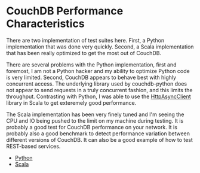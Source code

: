 CouchDB Performance Characteristics
===================================

There are two implementation of test suites here. First, a Python implementation that was done very quickly. Second, a Scala implementation that has been really optimized to get the most out of CouchDB. 

There are several problems with the Python implementation, first and foremost, I am not a Python hacker and my ability to optimize Python code is very limited. Second, CouchDB appears to behave best with highly concurrent access. The underlying library used by couchdb-python does not appear to send requests in a truly concurrent fashion, and this limits the throughput. Contrasting with Python, I was able to use the [HttpAsyncClient](http://hc.apache.org/httpcomponents-asyncclient-dev/index.html) library in Scala to get exteremely good performance.

The Scala implementation has been very finely tuned and I'm seeing the CPU and IO being pushed to the limit on my machine during testing. It is probably a good test for CouchDB performance on your network. It is probably also a good benchmark to detect performance variation between different versions of CouchDB. It can also be a good example of how to test REST-based services.

* [Python](couchdb-test/tree/master/python)
* [Scala](couchdb-test/tree/master/scala)
